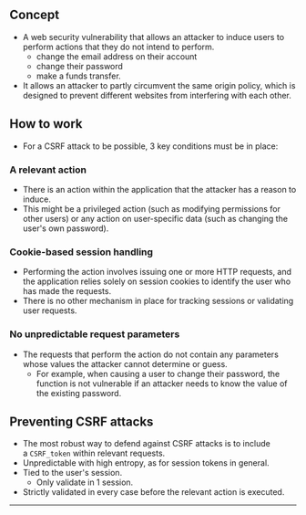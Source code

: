 ## Concept

- A web security vulnerability that allows an attacker to induce users to perform actions that they do not intend to perform.
    - change the email address on their account
    - change their password
    - make a funds transfer.
- It allows an attacker to partly circumvent the same origin policy, which is designed to prevent different websites from interfering with each other.

## How to work

- For a CSRF attack to be possible, 3 key conditions must be in place:

### **A relevant action**

- There is an action within the application that the attacker has a reason to induce.
- This might be a privileged action (such as modifying permissions for other users) or any action on user-specific data (such as changing the user's own password).

### **Cookie-based session handling**

- Performing the action involves issuing one or more HTTP requests, and the application relies solely on session cookies to identify the user who has made the requests.
- There is no other mechanism in place for tracking sessions or validating user requests.

### **No unpredictable request parameters**

- The requests that perform the action do not contain any parameters whose values the attacker cannot determine or guess.
    - For example, when causing a user to change their password, the function is not vulnerable if an attacker needs to know the value of the existing password.

## **Preventing CSRF attacks**

- The most robust way to defend against CSRF attacks is to include a `CSRF_token` within relevant requests.
- Unpredictable with high entropy, as for session tokens in general.
- Tied to the user's session.
    - Only validate in 1 session.
- Strictly validated in every case before the relevant action is executed.

---